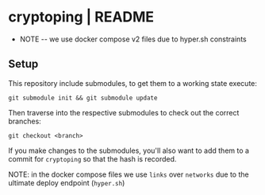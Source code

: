 # cryptoping | README

* NOTE -- we use docker compose v2 files due to hyper.sh constraints

## Setup
This repository include submodules, to get them to a working state execute:

    git submodule init && git submodule update

Then traverse into the respective submodules to check out the correct branches:

    git checkout <branch>

If you make changes to the submodules, you'll also want to add them to a commit
for `cryptoping` so that the hash is recorded.

NOTE: in the docker compose files we use `links` over `networks` due to the ultimate deploy endpoint (`hyper.sh`)
